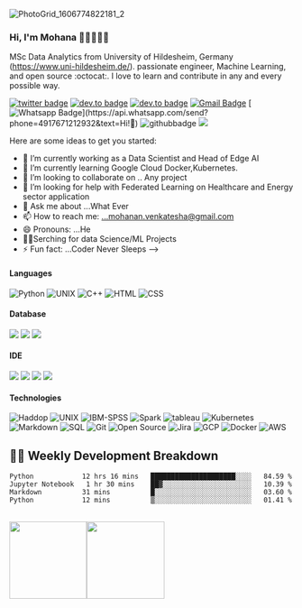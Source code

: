 
![PhotoGrid_1606774822181_2](https://user-images.githubusercontent.com/29673947/100672892-d64b4200-3362-11eb-9237-2665db6c8d02.jpg)



### Hi, I'm Mohana 👋🏼👨🏻‍💻
MSc Data Analytics from University of Hildesheim, Germany (https://www.uni-hildesheim.de/). passionate engineer, Machine Learning, and open source :octocat:. I love to learn and contribute in any and every possible way. 


<!--**mohan67nv/mohan67nv** is a ✨ _special_ ✨ repository because its `README.md` (this file) appears on your GitHub profile.-->


[![twitter badge](https://img.shields.io/badge/-@TheMohana-%231FA1F1?style=flat&logo=twitter&logoColor=white)](https://twitter.com/TheMohana)
[![dev.to badge](https://img.shields.io/badge/-mohan67nv-%230177B5?style=flat&logo=linkedin)](https://www.linkedin.com/in/mohan67nv/)
[![dev.to badge](https://img.shields.io/badge/-mohan.nv-%230177B5?style=flat&logo=instagram)](https://www.instagram.com/mohan.nv/)
[![Gmail Badge](https://img.shields.io/badge/-Gmail-c14438?style=flat-square&logo=Gmail&logoColor=white&link=mailto:mohanan.venkatesha@gmail.com)](mailto:mohanan.venkatesha@gmail.com)
[![Whatsapp Badge](https://img.shields.io/badge/-Whatsapp-4CA143?style=flat-square&labelColor=4CA143&logo=whatsapp&logoColor=white&link=https://api.whatsapp.com/send?phone=201154321101&text=Olá!)](https://api.whatsapp.com/send?phone=4917671212932&text=Hi!🖖)
![githubbadge](https://img.shields.io/github/followers/mohan67nv?style=social)
![](https://komarev.com/ghpvc/?username=mohan67nv&color=brightgreen&style=flat)

Here are some ideas to get you started:

- 🔭 I’m currently working as a Data Scientist and Head of Edge AI
- 🌱 I’m currently learning Google Cloud Docker,Kubernetes.
- 👯 I’m looking to collaborate on .. Any project
- 🤔 I’m looking for help with Federated Learning on Healthcare and Energy sector application
- 💬 Ask me about ...What Ever
- 📫 How to reach me: ...mohanan.venkatesha@gmail.com
- 😄 Pronouns: ...He
- 🕵️‍♂️Serching for data Science/ML Projects
- ⚡ Fun fact: ...Coder Never Sleeps
-->

<!-- ## Find me around the web 🌍 

- [Instagram](https://www.instagram.com/mohan.nv/)
- [LinkedIn](https://www.linkedin.com/in/mohan67nv)
- [Twitter](https://twitter.com/TheMohana) -->

#### Languages
![Python](https://img.shields.io/badge/-Python-fff?&logo=Python&logoColor=ddc440)
![UNIX](https://img.shields.io/badge/-Django-fff?&logo=unix&logoColor=ddc440)
![C++](https://img.shields.io/badge/-Django-fff?&logo=c++&logoColor=ddc440)
![HTML](https://img.shields.io/badge/-HTML-fff?&logo=HTML5)
![CSS](https://img.shields.io/badge/-CSS-fff?&logo=CSS3&logoColor=blue)

#### Database 
![](https://img.shields.io/badge/-SQL-blue)
![](https://img.shields.io/badge/Mango-DB-blue)
![](https://img.shields.io/badge/Big-Query-blue)


#### IDE
![](https://img.shields.io/badge/PyCahrm-blue)
![](https://img.shields.io/badge/Jupyter-Notebook-yellow)
![](https://img.shields.io/badge/Visual-Code-orange)
![](https://img.shields.io/badge/Anaconda-green)


#### Technologies
![Haddop](https://img.shields.io/badge/-Hadoop-fff?&logo=Hadoop-Hadoop&logoColor=232F3E)
![UNIX](https://img.shields.io/badge/-UNIX-fff?&logo=UNIX-Linux&logoColor=232F3E)
![IBM-SPSS](https://img.shields.io/badge/-SPSS-fff?&logo=SPSS&logoColor=232F3E)
![Spark](https://img.shields.io/badge/-Spark-fff?&logo=Apache-Spark&logoColor=232F3E)
![tableau](https://img.shields.io/badge/-tableau-fff?&logo=tableau-tableau&logoColor=232F3E)
![Kubernetes](https://img.shields.io/badge/-kuberntes-fff?&logo=Kubernetes&logoColor=232F3E)
![Markdown](https://img.shields.io/badge/-Markdown-fff?style=flat&logo=markdown&logoColor=black)
![SQL](https://img.shields.io/badge/-SQL-fff?style=flat&logo=Microsoft-SQL-Server&logoColor=blue)
![Git](https://img.shields.io/badge/-Git-fff?style=flat&logo=git)
![Open Source](https://img.shields.io/badge/-Open%20Source-fff?style=flat&logo=open-source-Initiative)
![Jira](https://img.shields.io/badge/-Jira-fff?style=flat&logo=jira-software&logoColor=blue)
![GCP](https://img.shields.io/badge/-GCP-fff?&logo=Google-Cloud-Platform&logoColor=232F3E)
![Docker](https://img.shields.io/badge/-Docker-fff?style=flat&logo=Docker)
![AWS](https://img.shields.io/badge/-AWS-fff?&logo=Amazon-AWS&logoColor=232F3E)

## 👨‍💻 Weekly Development Breakdown

<!--START_SECTION:waka-->
```text
Python            12 hrs 16 mins   █████████████████████░░░░   84.59 % 
Jupyter Notebook   1 hr 30 mins    ██▓░░░░░░░░░░░░░░░░░░░░░░   10.39 % 
Markdown          31 mins          █░░░░░░░░░░░░░░░░░░░░░░░░   03.60 % 
Python            12 mins          ▒░░░░░░░░░░░░░░░░░░░░░░░░   01.41 % 
```
<!--END_SECTION:waka-->


<br>
<a href="https://www.datagrun.com/"><img height="137.3px" src="https://github-readme-stats.vercel.app/api?username=mohan67nv&hide_title=true&hide_border=true&show_icons=true&include_all_commits=true&count_private=true&line_height=21&text_color=000&icon_color=000&theme=graywhite" /><!-- wi*quL3fcV --><img height="137.3px" src="https://github-readme-stats.vercel.app/api/top-langs/?username=mohan67nv&hide=html&hide_title=true&hide_border=true&layout=compact&langs_count=7&exclude_repo=comp426&text_color=000&icon_color=ffftheme=graywhite" /></a>

<!-- <p align='center'><img src='https://visitor-badge.laobi.icu/badge?page_id=mohan67nv'></p> -->


<!--
**mohan67nv/mohan67nv** is a ✨ _special_ ✨ repository because its `README.md` (this file) appears on your GitHub profile.


